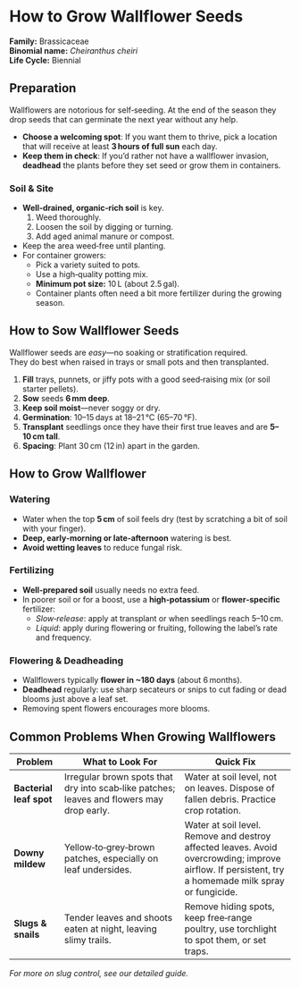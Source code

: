 # How to Grow Wallflower Seeds

**Family:** Brassicaceae  
**Binomial name:** *Cheiranthus cheiri*  
**Life Cycle:** Biennial  

## Preparation

Wallflowers are notorious for self‑seeding. At the end of the season they drop seeds that can germinate the next year without any help.  
- **Choose a welcoming spot**: If you want them to thrive, pick a location that will receive at least **3 hours of full sun** each day.  
- **Keep them in check**: If you’d rather not have a wallflower invasion, **deadhead** the plants before they set seed or grow them in containers.  

### Soil & Site

- **Well‑drained, organic‑rich soil** is key.  
  1. Weed thoroughly.  
  2. Loosen the soil by digging or turning.  
  3. Add aged animal manure or compost.  
- Keep the area weed‑free until planting.  
- For container growers:  
  - Pick a variety suited to pots.  
  - Use a high‑quality potting mix.  
  - **Minimum pot size:** 10 L (about 2.5 gal).  
  - Container plants often need a bit more fertilizer during the growing season.

## How to Sow Wallflower Seeds

Wallflower seeds are *easy*—no soaking or stratification required.  
They do best when raised in trays or small pots and then transplanted.

1. **Fill** trays, punnets, or jiffy pots with a good seed‑raising mix (or soil starter pellets).  
2. **Sow** seeds **6 mm deep**.  
3. **Keep soil moist**—never soggy or dry.  
4. **Germination**: 10–15 days at 18–21 °C (65–70 °F).  
5. **Transplant** seedlings once they have their first true leaves and are **5–10 cm tall**.  
6. **Spacing**: Plant 30 cm (12 in) apart in the garden.

## How to Grow Wallflower

### Watering

- Water when the top **5 cm** of soil feels dry (test by scratching a bit of soil with your finger).  
- **Deep, early‑morning or late‑afternoon** watering is best.  
- **Avoid wetting leaves** to reduce fungal risk.

### Fertilizing

- **Well‑prepared soil** usually needs no extra feed.  
- In poorer soil or for a boost, use a **high‑potassium** or **flower‑specific** fertilizer:  
  - *Slow‑release*: apply at transplant or when seedlings reach 5–10 cm.  
  - *Liquid*: apply during flowering or fruiting, following the label’s rate and frequency.

### Flowering & Deadheading

- Wallflowers typically **flower in ~180 days** (about 6 months).  
- **Deadhead** regularly: use sharp secateurs or snips to cut fading or dead blooms just above a leaf set.  
- Removing spent flowers encourages more blooms.

## Common Problems When Growing Wallflowers

| Problem | What to Look For | Quick Fix |
|---------|------------------|-----------|
| **Bacterial leaf spot** | Irregular brown spots that dry into scab‑like patches; leaves and flowers may drop early. | Water at soil level, not on leaves. Dispose of fallen debris. Practice crop rotation. |
| **Downy mildew** | Yellow‑to‑grey‑brown patches, especially on leaf undersides. | Water at soil level. Remove and destroy affected leaves. Avoid overcrowding; improve airflow. If persistent, try a homemade milk spray or fungicide. |
| **Slugs & snails** | Tender leaves and shoots eaten at night, leaving slimy trails. | Remove hiding spots, keep free‑range poultry, use torchlight to spot them, or set traps. |

*For more on slug control, see our detailed guide.*